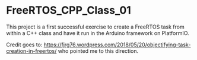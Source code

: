# FreeRTOS_CPP_Class_01
This project is a first successful exercise to create a FreeRTOS task from within a C++ class and have it run in the Arduino framework on PlatformIO.

Credit goes to: https://fjrg76.wordpress.com/2018/05/20/objectifying-task-creation-in-freertos/ who pointed me to this direction.


